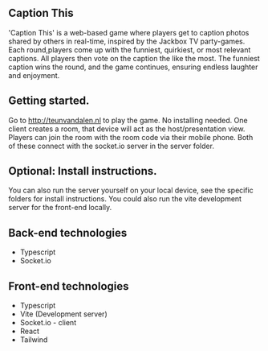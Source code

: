 ## Caption This
'Caption This' is a web-based game where players get to caption photos shared by others in real-time, inspired by the Jackbox TV party-games. Each round,players come up with the funniest, quirkiest, or most relevant captions. All players then vote on the caption the like the most. The funniest caption wins the round, and the game continues, ensuring endless laughter and enjoyment. 

## Getting started. 
Go to http://teunvandalen.nl to play the game. No installing needed. One client creates a room, that device will act as the host/presentation view. Players can join the room with the room code via their mobile phone. Both of these connect with the socket.io server in the server folder.

## Optional: Install instructions.
You can also run the server yourself on your local device, see the specific folders for install instructions. You could also run the vite development server for the front-end locally. 

## Back-end technologies
- Typescript
- Socket.io

## Front-end technologies
- Typescript
- Vite (Development server)
- Socket.io - client
- React
- Tailwind

